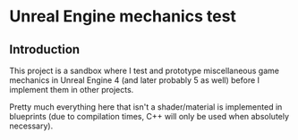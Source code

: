 # Unreal Engine mechanics test
## Introduction
This project is a sandbox where I test and prototype miscellaneous game mechanics in Unreal Engine 4 (and later probably 5 as well) before I implement them in other projects.

Pretty much everything here that isn't a shader/material is implemented in blueprints (due to compilation times, C++ will only be used when absolutely necessary).
